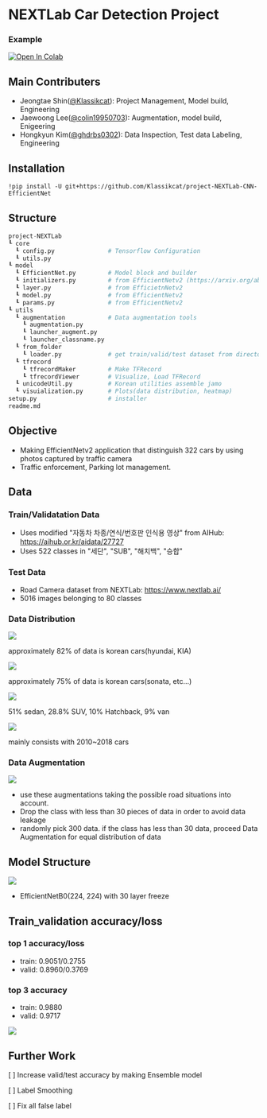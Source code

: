 # NEXTLab Car Detection Project

### Example
[![Open In Colab](https://colab.research.google.com/assets/colab-badge.svg)](https://colab.research.google.com/drive/1kumrFpGtc3K2hfOW8VRj4-AfuQFV4HIR?usp=sharing)

## Main Contributers
- Jeongtae Shin(<a href="https://github.com/Klassikcat">@Klassikcat</a>): Project Management, Model build, Engineering
- Jaewoong Lee(<a href="https://github.com/colin19950703">@colin19950703</a>): Augmentation, model build, Enigeering
- Hongkyun Kim(<a href="https://github.com/ghdrbs0302">@ghdrbs0302</a>): Data Inspection, Test data Labeling, Engineering

## Installation
````shell
!pip install -U git+https://github.com/Klassikcat/project-NEXTLab-CNN-EfficientNet
````

## Structure
````Python
project-NEXTLab
┖ core
  ┖ config.py               # Tensorflow Configuration
  ┖ utils.py
┖ model
  ┖ EfficientNet.py         # Model block and builder
  ┖ initializers.py         # from EfficientNetv2 (https://arxiv.org/abs/2104.00298)
  ┖ layer.py                # from EfficietnNetv2
  ┖ model.py                # from EfficientNetv2
  ┖ params.py               # from EfficientNetv2
┖ utils
  ┖ augmentation            # Data augmentation tools
    ┖ augmentation.py
    ┖ launcher_augment.py
    ┖ launcher_classname.py
  ┖ from_folder             
    ┖ loader.py             # get train/valid/test dataset from directory
  ┖ tfrecord                 
    ┖ tfrecordMaker         # Make TFRecord
    ┖ tfrecordViewer        # Visualize, Load TFRecord 
  ┖ unicodeUtil.py          # Korean utilities assemble jamo
  ┖ visuialization.py       # Plots(data distribution, heatmap)
setup.py                    # installer
readme.md
````

## Objective
- Making EfficientNetv2 application that distinguish 322 cars by using photos captured by traffic camera
- Traffic enforcement, Parking lot management.

## Data
### Train/Validatation Data
- Uses modified "자동차 차종/연식/번호판 인식용 영상" from AIHub: <a href="https://aihub.or.kr/aidata/27727"> https://aihub.or.kr/aidata/27727 </a>
- Uses 522 classes in "세단", "SUB", "해치백", "승합"

### Test Data
- Road Camera dataset from NEXTLab: https://www.nextlab.ai/
- 5016 images belonging to 80 classes

### Data Distribution
<img src="./image/pieplot.png">

approximately 82% of data is korean cars(hyundai, KIA)

<img src="./image/dis2.png">

approximately 75% of data is korean cars(sonata, etc...)

<img src="./image/dist3.png">

51% sedan, 28.8% SUV, 10% Hatchback, 9% van

<img src="./image/dist4.png">

mainly consists with 2010~2018 cars

### Data Augmentation

<img src="./image/aug.png">

- use these augmentations taking the possible road situations into account.
- Drop the class with less than 30 pieces of data in order to avoid data leakage
- randomly pick 300 data. if the class has less than 30 data, proceed Data Augmentation for equal distribution of data

## Model Structure
<img src="./image/model.png"></a>
- EfficientNetB0(224, 224) with 30 layer freeze

## Train_validation accuracy/loss

### top 1 accuracy/loss
- train: 0.9051/0.2755 
- valid: 0.8960/0.3769

### top 3 accuracy
- train: 0.9880
- valid: 0.9717

<img src="./image/valacc.png">

## Further Work
[ ] Increase valid/test accuracy by making Ensemble model

[ ] Label Smoothing

[ ] Fix all false label
